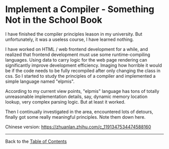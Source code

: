 # Implement a Compiler - Something Not in the School Book

I have finished the compiler principles leason in my university. But
unfortunately, it was a useless course, I have learned nothing.

I have worked on HTML / web frontend development for a while, and realized that
frontend development must use some runtime-compiling languages. Using data to
carry logic for the web page rendering can significantly improve development
efficiency. Imaging how horrible it would be if the code needs to be fully
recompiled after only changing the class in css. So I started to study the
principles of a compiler and implemented a simple language named "elpmis".

According to my current view points, "elpmis" language has tons of totally
unreasonable implementation details, say, dynamic memory location lookup, very
complex parsing logic. But at least it worked.

Then I continually investigated in the area, encountered lots of detours,
finally got some really meaningful principles. Note them down here.

Chinese version: https://zhuanlan.zhihu.com/c_1191347534474588160


------

Back to the [Table of Contents](README.md)
